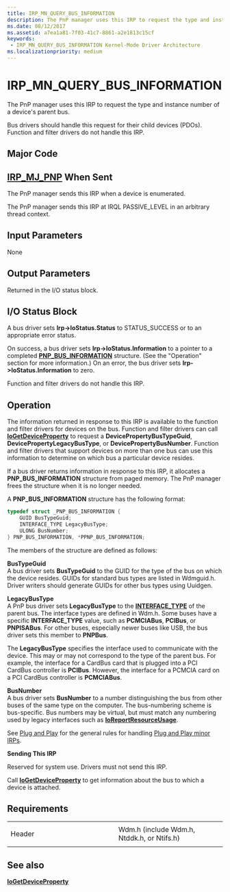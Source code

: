 ```yaml
---
title: IRP_MN_QUERY_BUS_INFORMATION
description: The PnP manager uses this IRP to request the type and instance number of a device's parent bus.Bus drivers should handle this request for their child devices (PDOs). Function and filter drivers do not handle this IRP.
ms.date: 08/12/2017
ms.assetid: a7ea1a81-7f03-41c7-8861-a2e1813c15cf
keywords:
 - IRP_MN_QUERY_BUS_INFORMATION Kernel-Mode Driver Architecture
ms.localizationpriority: medium
---
```


# IRP\_MN\_QUERY\_BUS\_INFORMATION


The PnP manager uses this IRP to request the type and instance number of a device's parent bus.

Bus drivers should handle this request for their child devices (PDOs). Function and filter drivers do not handle this IRP.

Major Code
----------

[**IRP\_MJ\_PNP**](irp-mj-pnp.md)
When Sent
---------

The PnP manager sends this IRP when a device is enumerated.

The PnP manager sends this IRP at IRQL PASSIVE\_LEVEL in an arbitrary thread context.

## Input Parameters


None

## Output Parameters


Returned in the I/O status block.

## I/O Status Block


A bus driver sets **Irp-&gt;IoStatus.Status** to STATUS\_SUCCESS or to an appropriate error status.

On success, a bus driver sets **Irp-&gt;IoStatus.Information** to a pointer to a completed [**PNP\_BUS\_INFORMATION**](https://docs.microsoft.com/windows-hardware/drivers/ddi/content/wdm/ns-wdm-_pnp_bus_information) structure. (See the "Operation" section for more information.) On an error, the bus driver sets **Irp-&gt;IoStatus.Information** to zero.

Function and filter drivers do not handle this IRP.

Operation
---------

The information returned in response to this IRP is available to the function and filter drivers for devices on the bus. Function and filter drivers can call [**IoGetDeviceProperty**](https://docs.microsoft.com/windows-hardware/drivers/ddi/content/wdm/nf-wdm-iogetdeviceproperty) to request a **DevicePropertyBusTypeGuid**, **DevicePropertyLegacyBusType**, or **DevicePropertyBusNumber**. Function and filter drivers that support devices on more than one bus can use this information to determine on which bus a particular device resides.

If a bus driver returns information in response to this IRP, it allocates a **PNP\_BUS\_INFORMATION** structure from paged memory. The PnP manager frees the structure when it is no longer needed.

A **PNP\_BUS\_INFORMATION** structure has the following format:

```cpp
typedef struct _PNP_BUS_INFORMATION {
    GUID BusTypeGuid;
    INTERFACE_TYPE LegacyBusType;
    ULONG BusNumber;
} PNP_BUS_INFORMATION, *PPNP_BUS_INFORMATION;
```

The members of the structure are defined as follows:

<a href="" id="bustypeguid"></a>**BusTypeGuid**  
A bus driver sets **BusTypeGuid** to the GUID for the type of the bus on which the device resides. GUIDs for standard bus types are listed in Wdmguid.h. Driver writers should generate GUIDs for other bus types using Uuidgen.

<a href="" id="legacybustype"></a>**LegacyBusType**  
A PnP bus driver sets **LegacyBusType** to the [**INTERFACE\_TYPE**](https://docs.microsoft.com/windows-hardware/drivers/ddi/content/wdm/ne-wdm-_interface_type) of the parent bus. The interface types are defined in Wdm.h. Some buses have a specific **INTERFACE\_TYPE** value, such as **PCMCIABus**, **PCIBus**, or **PNPISABus**. For other buses, especially newer buses like USB, the bus driver sets this member to **PNPBus**.

The **LegacyBusType** specifies the interface used to communicate with the device. This may or may not correspond to the type of the parent bus. For example, the interface for a CardBus card that is plugged into a PCI CardBus controller is **PCIBus**. However, the interface for a PCMCIA card on a PCI CardBus controller is **PCMCIABus**.

<a href="" id="busnumber"></a>**BusNumber**  
A bus driver sets **BusNumber** to a number distinguishing the bus from other buses of the same type on the computer. The bus-numbering scheme is bus-specific. Bus numbers may be virtual, but must match any numbering used by legacy interfaces such as [**IoReportResourceUsage**](https://docs.microsoft.com/windows-hardware/drivers/kernel/mmcreatemdl).

See [Plug and Play](https://docs.microsoft.com/windows-hardware/drivers/kernel/implementing-plug-and-play) for the general rules for handling [Plug and Play minor IRPs](plug-and-play-minor-irps.md).

**Sending This IRP**

Reserved for system use. Drivers must not send this IRP.

Call [**IoGetDeviceProperty**](https://docs.microsoft.com/windows-hardware/drivers/ddi/content/wdm/nf-wdm-iogetdeviceproperty) to get information about the bus to which a device is attached.

Requirements
------------

<table>
<colgroup>
<col width="50%" />
<col width="50%" />
</colgroup>
<tbody>
<tr class="odd">
<td><p>Header</p></td>
<td>Wdm.h (include Wdm.h, Ntddk.h, or Ntifs.h)</td>
</tr>
</tbody>
</table>

## See also


[**IoGetDeviceProperty**](https://docs.microsoft.com/windows-hardware/drivers/ddi/content/wdm/nf-wdm-iogetdeviceproperty)

 

 




